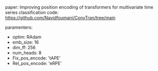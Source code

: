 paper: Improving position encoding of transformers for multivariate time series classification
code: https://github.com/Navidfoumani/ConvTran/tree/main

paramenters:
* optim: RAdam
* emb_size: 16
* dim_ff: 256
* num_heads: 8
* Fix_pos_encode: 'tAPE'
* Rel_pos_encode: 'eRPE'